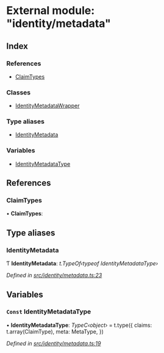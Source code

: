 # External module: "identity/metadata"

## Index

### References

* [ClaimTypes](_identity_metadata_.md#claimtypes)

### Classes

* [IdentityMetadataWrapper](../classes/_identity_metadata_.identitymetadatawrapper.md)

### Type aliases

* [IdentityMetadata](_identity_metadata_.md#identitymetadata)

### Variables

* [IdentityMetadataType](_identity_metadata_.md#const-identitymetadatatype)

## References

###  ClaimTypes

• **ClaimTypes**:

## Type aliases

###  IdentityMetadata

Ƭ **IdentityMetadata**: *t.TypeOf‹typeof IdentityMetadataType›*

*Defined in [src/identity/metadata.ts:23](https://github.com/celo-org/celo-monorepo/blob/master/packages/contractkit/src/identity/metadata.ts#L23)*

## Variables

### `Const` IdentityMetadataType

• **IdentityMetadataType**: *TypeC‹object›* = t.type({
  claims: t.array(ClaimType),
  meta: MetaType,
})

*Defined in [src/identity/metadata.ts:19](https://github.com/celo-org/celo-monorepo/blob/master/packages/contractkit/src/identity/metadata.ts#L19)*
